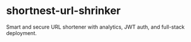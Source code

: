 # shortnest-url-shrinker
Smart and secure URL shortener with analytics, JWT auth, and full-stack deployment.
